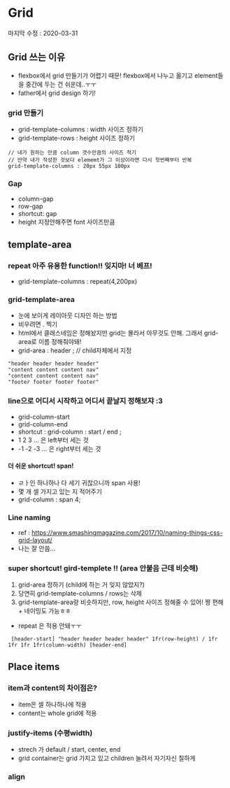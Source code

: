Grid
=======
마지막 수정 : 2020-03-31

## Grid 쓰는 이유
- flexbox에서 grid 만들기가 어렵기 때문! flexbox에서 나누고 옮기고 element들을 중간에 두는 건 쉬운데..ㅜㅜ
- father에서 grid design 하기!

### grid 만들기
- grid-template-columns : width 사이즈 정하기 
- grid-template-rows : height 사이즈 정하기 
```
// 내가 원하는 만큼 column 갯수만큼의 사이즈 적기 
// 만약 내가 작성한 것보다 elememt가 그 이상이라면 다시 첫번째부터 반복
grid-template-columns : 20px 55px 100px
```

### Gap
- column-gap 
- row-gap
- shortcut: gap 
- height 지정안해주면 font 사이즈만큼 

## template-area

### repeat 아주 유용한 function!! 잊지마! 너 베프!
- grid-template-columns : repeat(4,200px) 

### grid-template-area
- 눈에 보이게 레이아웃 디자인 하는 방법
- 비우려면 . 찍기
- html에서 클래스네임은 정해놨지만 grid는 몰라서 아무것도 안해. 그래서 grid-area로 이름 정해줘야돼!
- grid-area : header ; // child자체에서 지정
```
"header header header header"
"content content content nav"
"content content content nav"
"footer footer footer footer"
```

### line으로 어디서 시작하고 어디서 끝날지 정해보쟈 :3
- grid-column-start
- grid-column-end
- shortcut : grid-column : start / end ; 
- 1 2 3 ... 은 left부터 세는 것
- -1 -2 -3 ... 은 right부터 세는 것

#### 더 쉬운 shortcut! span!
- ㄹㅏ인 하나하나 다 세기 귀찮으니까 span 사용!
- 몇 개 셀 가지고 있는 지 적어주기 
- grid-column : span 4;

### Line naming
- ref :  https://www.smashingmagazine.com/2017/10/naming-things-css-grid-layout/ 
- 나는 잘 안씀... 

### super shortcut! gird-templete !! (area 안붙음 근데 비슷해)
1. grid-area 정하기 (child에 하는 거 잊지 않았지?)
2. 당연히 grid-template-columns / rows는 삭제
3. grid-template-area랑 비슷하지만, row, height 사이즈 정해줄 수 있어! 짱 편해 + 네이밍도 가능ㅎㅎ
- repeat 은 적용 안돼ㅜㅜ

```
 [header-start] "header header header header" 1fr(row-height) / 1fr 1fr 1fr 1fr(column-width) [header-end]
```

## Place items 
### item과 content의 차이점은?
- item은 셀 하나하나에 적용 
- content는 whole grid에 적용

### justify-items (수평width) 
- strech 가 default / start, center, end
- grid container는 grid 가지고 있고 children 늘려서 자기자신 칠하게

### align
